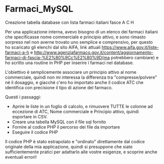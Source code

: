 # Farmaci_MySQL
Creazione tabella database con lista farmaci italiani fasce A C H

Per una applicazione interna, avevo bisogno di un elenco dei farmaci italiani che specificasse nome commerciale e principio attivo, e sono rimasto sorpreso nel non averne trovato uno semplice e comprensivo, per questo ho scaricato gli elenchi dal sito AIFA, link attuali https://www.aifa.gov.it/liste-farmaci-a-h e http://www.agenziafarmaco.gov.it/content/aggiornamento-farmaci-di-fascia-%E2%80%9Cc%E2%80%9D(ma potrebbero cambiare) e ho scritto una routine in PHP per inserire i farmaci nel database.

L'obiettivo è semplicemente associare un principio attivo al nome commerciale, quindi non mi interessa la differenza tra "compresse/polvere" né il dosaggio, e giacché c'ero ho importato anche il codice ATC che identifica con precisione il tipo di azione del farmaco.

Questi i passaggi:
- Aprire le liste in un foglio di calcolo, e rimuovere TUTTE le colonne ad eccezione di ATC, Nome commerciale e Principio attivo, quindi esportare in CSV.
- Creare una tabella MySQL con il file sql fornito
- Fornire al codice PHP il percorso dei file da importare
- Eseguire il codice PHP

Il codice PHP è stato estrapolato e "ordinato" direttamente dal codice originale della mia applicazione, quindi si presuppone che siate sufficientemente pratici per adattarlo alle vostre esigenze, e scoprire anche eventuali errori!
